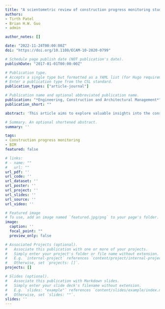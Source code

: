 ```yaml
---
title: "A scientometric review of construction progress monitoring studies"
authors:
- Tirth Patel
- Brian H.W. Guo 
- admin

author_notes: []

date: "2022-11-24T00:00:00Z"
doi: "https://doi.org/10.1108/ECAM-10-2020-0799"

# Schedule page publish date (NOT publication's date).
publishDate: "2017-01-01T00:00:00Z"

# Publication type.
# Accepts a single type but formatted as a YAML list (for Hugo requirements).
# Enter a publication type from the CSL standard.
publication_types: ["article-journal"]

# Publication name and optional abbreviated publication name.
publication: "*Engineering, Construction and Architectural Management*"
publication_short: ""

abstract: 'This article aims to explore valuable insights into the construction progress monitoring (CPM) research domain, which include main research topics, knowledge gaps and future research themes. For a long time, CPM has been significantly researched with increasing enthusiasm. Although a few review studies have been carried out, there is non-existence of a quantitative review study that can deliver a holistic picture of CPM. The science mapping-based scientometric analysis was systematically processed with 1,835 CPM-related journal articles retrieved from Scopus. The co-authorship analysis and direct citation analysis were carried out to identify the most influential researchers, countries and publishers of the knowledge domain. The co-occurrence analysis of keyword was assessed to reveal the most dominating research topics and research trend with the visual representation of the considered research domain. This study reveals seven clusters of main research topics from the keyword co-occurrence analysis. The evolution of research confirms that CPM-related research studies were mainly focused on fundamental and traditional CPM research topics before 2007. The period between 2007 and 2020 has seen a shift of research efforts towards digitalization and automation. The result suggests Building Information Modelling (BIM) as the most common, growing and influential research topic in the CPM research domain. It has been used in combination with different data acquisition technologies (e.g. photogrammetry, videogrammetry, laser scanning, Internet of Things (IoT) sensors) and data analytics approaches (e.g. machine learning and computer vision). This study provides the horizon of potential research in the research domain of CPM to researchers, policymakers and practitioners by availing of main research themes, current knowledge gaps and future research directions. This paper represents the first scientometric study depicting the state-of-the-art of the research by assessing the current knowledge domain of CPM.'

# Summary. An optional shortened abstract.
summary: ''

tags:
- Construction progress monitoring
- BIM
featured: false

# links:
# - name: ""
#   url: ""
url_pdf: ''
url_code: ''
url_dataset: ''
url_poster: ''
url_project: ''
url_slides: ''
url_source: ''
url_video: ''

# Featured image
# To use, add an image named `featured.jpg/png` to your page's folder. 
image:
  caption: ''
  focal_point: ""
  preview_only: false

# Associated Projects (optional).
#   Associate this publication with one or more of your projects.
#   Simply enter your project's folder or file name without extension.
#   E.g. `internal-project` references `content/project/internal-project/index.md`.
#   Otherwise, set `projects: []`.
projects: []

# Slides (optional).
#   Associate this publication with Markdown slides.
#   Simply enter your slide deck's filename without extension.
#   E.g. `slides: "example"` references `content/slides/example/index.md`.
#   Otherwise, set `slides: ""`.
slides: ''
---
```


